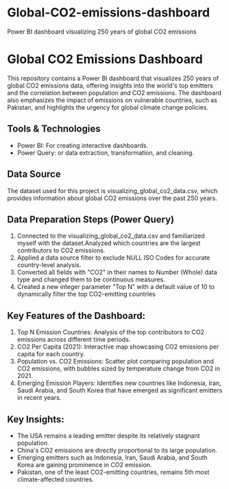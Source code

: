 # Global-CO2-emissions-dashboard
Power BI dashboard visualizing 250 years of global CO2 emissions

# Global CO2 Emissions Dashboard

This repository contains a Power BI dashboard that visualizes 250 years of global CO2 emissions data, offering insights into the world's top emitters and the correlation between population and CO2 emissions. The dashboard also emphasizes the impact of emissions on vulnerable countries, such as Pakistan, and highlights the urgency for global climate change policies.

## Tools & Technologies
- Power BI: For creating interactive dashboards.
- Power Query: or data extraction, transformation, and cleaning.


## Data Source
The dataset used for this project is visualizing_global_co2_data.csv, which provides information about global CO2 emissions over the past 250 years.

## Data Preparation Steps (Power Query)
1. Connected to the visualizing_global_co2_data.csv and familiarized myself with the dataset.Analyzed which countries are the largest contributors to CO2 emissions.
2. Applied a data source filter to exclude NULL ISO Codes for accurate country-level analysis.
3. Converted all fields with "CO2" in their names to Number (Whole) data type and changed them to be continuous measures.
4. Created a new integer parameter "Top N" with a default value of 10 to dynamically filter the top CO2-emitting countries

## Key Features of the Dashboard:
1. Top N Emission Countries: Analysis of the top contributors to CO2 emissions across different time periods.
2. CO2 Per Capita (2021): Interactive map showcasing CO2 emissions per capita for each country.
3. Population vs. CO2 Emissions: Scatter plot comparing population and CO2 emissions, with bubbles sized by temperature change from CO2 in 2021.
4. Emerging Emission Players: Identifies new countries like Indonesia, Iran, Saudi Arabia, and South Korea that have emerged as significant emitters in recent years.

## Key Insights:
- The USA remains a leading emitter despite its relatively stagnant population.
- China's CO2 emissions are directly proportional to its large population.
- Emerging emitters such as Indonesia, Iran, Saudi Arabia, and South Korea are gaining prominence in CO2 emission.
- Pakistan, one of the least CO2-emitting countries, remains 5th most climate-affected countries.


